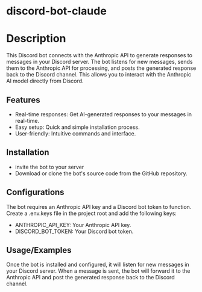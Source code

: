 # discord-bot-claude




# Description

This Discord bot connects with the Anthropic API to generate responses to messages in your Discord server. The bot listens for new messages, sends them to the Anthropic API for processing, and posts the generated response back to the Discord channel. This allows you to interact with the Anthropic AI model directly from Discord.


## Features

 - Real-time responses: Get AI-generated responses to your messages in real-time.
 - Easy setup: Quick and simple installation process.
- User-friendly: Intuitive commands and interface.



## Installation

- invite the bot to your server 
- Download or clone the bot's source code from the GitHub repository.


## Configurations

The bot requires an Anthropic API key and a Discord bot token to function. Create a .env.keys file in the project root and add the following keys:

- ANTHROPIC_API_KEY: Your Anthropic API key.
- DISCORD_BOT_TOKEN: Your Discord bot token.
## Usage/Examples

Once the bot is installed and configured, it will listen for new messages in your Discord server. When a message is sent, the bot will forward it to the Anthropic API and post the generated response back to the Discord channel.


